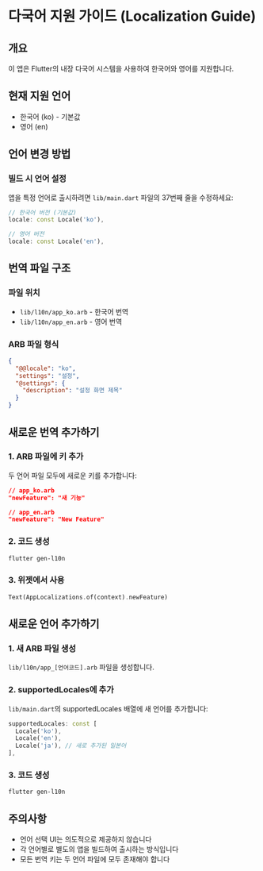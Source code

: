 # 다국어 지원 가이드 (Localization Guide)

## 개요
이 앱은 Flutter의 내장 다국어 시스템을 사용하여 한국어와 영어를 지원합니다.

## 현재 지원 언어
- 한국어 (ko) - 기본값
- 영어 (en)

## 언어 변경 방법

### 빌드 시 언어 설정
앱을 특정 언어로 출시하려면 `lib/main.dart` 파일의 37번째 줄을 수정하세요:

```dart
// 한국어 버전 (기본값)
locale: const Locale('ko'),

// 영어 버전
locale: const Locale('en'),
```

## 번역 파일 구조

### 파일 위치
- `lib/l10n/app_ko.arb` - 한국어 번역
- `lib/l10n/app_en.arb` - 영어 번역

### ARB 파일 형식
```json
{
  "@@locale": "ko",
  "settings": "설정",
  "@settings": {
    "description": "설정 화면 제목"
  }
}
```

## 새로운 번역 추가하기

### 1. ARB 파일에 키 추가
두 언어 파일 모두에 새로운 키를 추가합니다:

```json
// app_ko.arb
"newFeature": "새 기능"

// app_en.arb  
"newFeature": "New Feature"
```

### 2. 코드 생성
```bash
flutter gen-l10n
```

### 3. 위젯에서 사용
```dart
Text(AppLocalizations.of(context).newFeature)
```

## 새로운 언어 추가하기

### 1. 새 ARB 파일 생성
`lib/l10n/app_[언어코드].arb` 파일을 생성합니다.

### 2. supportedLocales에 추가
`lib/main.dart`의 supportedLocales 배열에 새 언어를 추가합니다:

```dart
supportedLocales: const [
  Locale('ko'),
  Locale('en'),
  Locale('ja'), // 새로 추가된 일본어
],
```

### 3. 코드 생성
```bash
flutter gen-l10n
```

## 주의사항
- 언어 선택 UI는 의도적으로 제공하지 않습니다
- 각 언어별로 별도의 앱을 빌드하여 출시하는 방식입니다
- 모든 번역 키는 두 언어 파일에 모두 존재해야 합니다